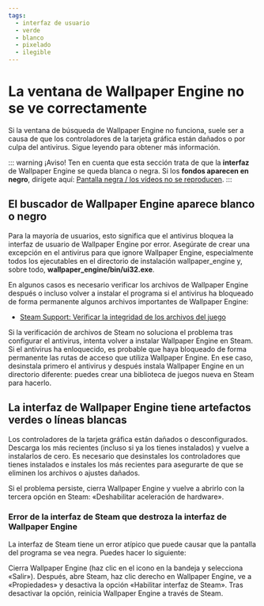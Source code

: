```yaml
---
tags:
  - interfaz de usuario
  - verde
  - blanco
  - pixelado
  - ilegible
---
```


# La ventana de Wallpaper Engine no se ve correctamente

Si la ventana de búsqueda de Wallpaper Engine no funciona, suele ser a causa de que los controladores de la tarjeta gráfica están dañados o por culpa del antivirus. Sigue leyendo para obtener más información.

::: warning
¡Aviso! Ten en cuenta que esta sección trata de que la **interfaz** de Wallpaper Engine se queda blanca o negra. Si los **fondos aparecen en negro**, dirígete aquí: [Pantalla negra / los vídeos no se reproducen](/noshow/notplaying.html).
:::

## El buscador de Wallpaper Engine aparece blanco o negro

Para la mayoría de usuarios, esto significa que el antivirus bloquea la interfaz de usuario de Wallpaper Engine por error. Asegúrate de crear una excepción en el antivirus para que ignore Wallpaper Engine, especialmente todos los ejecutables en el directorio de instalación wallpaper_engine y, sobre todo, **wallpaper_engine/bin/ui32.exe**.

En algunos casos es necesario verificar los archivos de Wallpaper Engine después o incluso volver a instalar el programa si el antivirus ha bloqueado de forma permanente algunos archivos importantes de Wallpaper Engine:

* [Steam Support: Verificar la integridad de los archivos del juego](https://support.steampowered.com/kb_article.php?ref=2037-QEUH-3335)

Si la verificación de archivos de Steam no soluciona el problema tras configurar el antivirus, intenta volver a instalar Wallpaper Engine en Steam. Si el antivirus ha enloquecido, es probable que haya bloqueado de forma permanente las rutas de acceso que utiliza Wallpaper Engine. En ese caso, desinstala primero el antivirus y después instala Wallpaper Engine en un directorio diferente: puedes crear una biblioteca de juegos nueva en Steam para hacerlo.

## La interfaz de Wallpaper Engine tiene artefactos verdes o líneas blancas

Los controladores de la tarjeta gráfica están dañados o desconfigurados. Descarga los más recientes (incluso si ya los tienes instalados) y vuelve a instalarlos de cero. Es necesario que desinstales los controladores que tienes instalados e instales los más recientes para asegurarte de que se eliminen los archivos o ajustes dañados.

Si el problema persiste, cierra Wallpaper Engine y vuelve a abrirlo con la tercera opción en Steam: «Deshabilitar aceleración de hardware».

### Error de la interfaz de Steam que destroza la interfaz de Wallpaper Engine

La interfaz de Steam tiene un error atípico que puede causar que la pantalla del programa se vea negra. Puedes hacer lo siguiente:

Cierra Wallpaper Engine (haz clic en el icono en la bandeja y selecciona «Salir»). Después, abre Steam, haz clic derecho en Wallpaper Engine, ve a «Propiedades» y desactiva la opción «Habilitar interfaz de Steam». Tras desactivar la opción, reinicia Wallpaper Engine a través de Steam. 